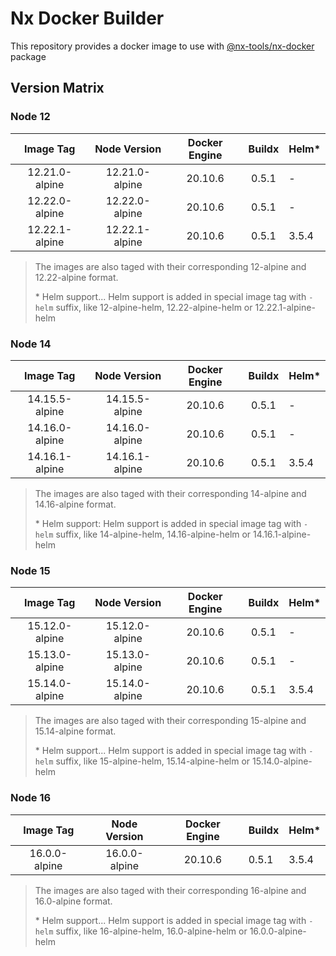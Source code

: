 # Nx Docker Builder

This repository provides a docker image to use with [@nx-tools/nx-docker](https://github.com/gperdomor/nx-tools/tree/master/packages/nx-docker) package

## Version Matrix

### Node 12

|   Image Tag    |  Node Version  | Docker Engine | Buildx | Helm\* |
| :------------: | :------------: | :-----------: | :----: | ------ |
| 12.21.0-alpine | 12.21.0-alpine |    20.10.6    | 0.5.1  | -      |
| 12.22.0-alpine | 12.22.0-alpine |    20.10.6    | 0.5.1  | -      |
| 12.22.1-alpine | 12.22.1-alpine |    20.10.6    | 0.5.1  | 3.5.4  |

> The images are also taged with their corresponding 12-alpine and 12.22-alpine format.
>
> \* Helm support... Helm support is added in special image tag with `-helm` suffix, like 12-alpine-helm, 12.22-alpine-helm or 12.22.1-alpine-helm

### Node 14

|   Image Tag    |  Node Version  | Docker Engine | Buildx | Helm\* |
| :------------: | :------------: | :-----------: | :----: | ------ |
| 14.15.5-alpine | 14.15.5-alpine |    20.10.6    | 0.5.1  | -      |
| 14.16.0-alpine | 14.16.0-alpine |    20.10.6    | 0.5.1  | -      |
| 14.16.1-alpine | 14.16.1-alpine |    20.10.6    | 0.5.1  | 3.5.4  |

> The images are also taged with their corresponding 14-alpine and 14.16-alpine format.
>
> \* Helm support: Helm support is added in special image tag with `-helm` suffix, like 14-alpine-helm, 14.16-alpine-helm or 14.16.1-alpine-helm

### Node 15

|   Image Tag    |  Node Version  | Docker Engine | Buildx | Helm\* |
| :------------: | :------------: | :-----------: | :----: | ------ |
| 15.12.0-alpine | 15.12.0-alpine |    20.10.6    | 0.5.1  | -      |
| 15.13.0-alpine | 15.13.0-alpine |    20.10.6    | 0.5.1  | -      |
| 15.14.0-alpine | 15.14.0-alpine |    20.10.6    | 0.5.1  | 3.5.4  |

> The images are also taged with their corresponding 15-alpine and 15.14-alpine format.
>
> \* Helm support... Helm support is added in special image tag with `-helm` suffix, like 15-alpine-helm, 15.14-alpine-helm or 15.14.0-alpine-helm

### Node 16

|   Image Tag   | Node Version  | Docker Engine | Buildx | Helm\* |
| :-----------: | :-----------: | :-----------: | ------ | ------ |
| 16.0.0-alpine | 16.0.0-alpine |    20.10.6    | 0.5.1  | 3.5.4  |

> The images are also taged with their corresponding 16-alpine and 16.0-alpine format.
>
> \* Helm support... Helm support is added in special image tag with `-helm` suffix, like 16-alpine-helm, 16.0-alpine-helm or 16.0.0-alpine-helm
